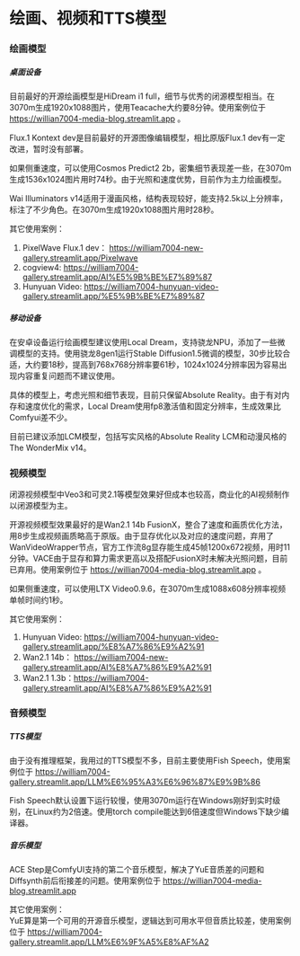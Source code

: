 # 绘画、视频和TTS模型

### 绘画模型

##### 桌面设备

目前最好的开源绘画模型是HiDream i1 full，细节与优秀的闭源模型相当。在3070m生成1920x1088图片，使用Teacache大约要8分钟。使用案例位于 https://willian7004-media-blog.streamlit.app 。

Flux.1 Kontext dev是目前最好的开源图像编辑模型，相比原版Flux.1 dev有一定改进，暂时没有部署。

如果侧重速度，可以使用Cosmos Predict2 2b，密集细节表现差一些，在3070m生成1536x1024图片用时74秒。由于光照和速度优势，目前作为主力绘画模型。

Wai Illuminators v14适用于漫画风格，结构表现较好，能支持2.5k以上分辨率，标注了不少角色。在3070m生成1920x1088图片用时28秒。

其它使用案例：
1. PixelWave Flux.1 dev： https://william7004-new-gallery.streamlit.app/Pixelwave
2. cogview4: https://william7004-gallery.streamlit.app/AI%E5%9B%BE%E7%89%87
3. Hunyuan Video:  https://william7004-hunyuan-video-gallery.streamlit.app/%E5%9B%BE%E7%89%87

##### 移动设备

在安卓设备运行绘画模型建议使用Local Dream，支持骁龙NPU，添加了一些微调模型的支持。使用骁龙8gen1运行Stable Diffusion1.5微调的模型，30步比较合适，大约要18秒，提高到768x768分辨率要61秒，1024x1024分辨率因为容易出现内容重复问题而不建议使用。

具体的模型上，考虑光照和细节表现，目前只保留Absolute Reality。由于有对内存和速度优化的需求，Local Dream使用fp8激活值和固定分辨率，生成效果比Comfyui差不少。

目前已建议添加LCM模型，包括写实风格的Absolute Reality LCM和动漫风格的The WonderMix v14。

### 视频模型

闭源视频模型中Veo3和可灵2.1等模型效果好但成本也较高，商业化的AI视频制作以闭源模型为主。

开源视频模型效果最好的是Wan2.1 14b FusionX，整合了速度和画质优化方法，用8步生成视频画质略高于原版。由于显存优化以及对应的速度问题，弃用了WanVideoWrapper节点，官方工作流8g显存能生成45帧1200x672视频，用时11分钟。VACE由于显存和算力需求更高以及搭配FusionX时未解决光照问题，目前已弃用。使用案例位于 https://willian7004-media-blog.streamlit.app 。

如果侧重速度，可以使用LTX Video0.9.6，在3070m生成1088x608分辨率视频单帧时间约1秒。

其它使用案例：
1. Hunyuan Video:  https://william7004-hunyuan-video-gallery.streamlit.app/%E8%A7%86%E9%A2%91
2. Wan2.1 14b： https://william7004-new-gallery.streamlit.app/AI%E8%A7%86%E9%A2%91
3. Wan2.1 1.3b：https://william7004-gallery.streamlit.app/AI%E8%A7%86%E9%A2%91 

### 音频模型

##### TTS模型

由于没有推理框架，我用过的TTS模型不多，目前主要使用Fish Speech，使用案例位于 https://william7004-gallery.streamlit.app/LLM%E6%95%A3%E6%96%87%E9%9B%86

Fish Speech默认设置下运行较慢，使用3070m运行在Windows刚好到实时级别，在Linux约为2倍速。使用torch compile能达到6倍速度但Windows下缺少编译器。

##### 音乐模型

ACE Step是ComfyUI支持的第二个音乐模型，解决了YuE音质差的问题和Diffsynth前后衔接差的问题。使用案例位于 https://willian7004-media-blog.streamlit.app

其它使用案例：\
YuE算是第一个可用的开源音乐模型，逻辑达到可用水平但音质比较差，使用案例位于 https://william7004-gallery.streamlit.app/LLM%E6%9F%A5%E8%AF%A2 